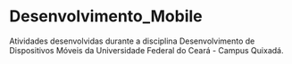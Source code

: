 # Desenvolvimento_Mobile
Atividades desenvolvidas durante a disciplina Desenvolvimento de Dispositivos Móveis da Universidade Federal do Ceará - Campus Quixadá.

